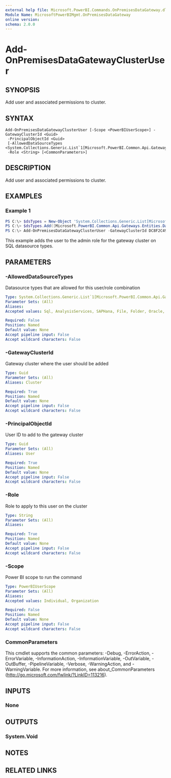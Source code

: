 ```yaml
---
external help file: Microsoft.PowerBI.Commands.OnPremisesDataGateway.dll-Help.xml
Module Name: MicrosoftPowerBIMgmt.OnPremisesDataGateway
online version:
schema: 2.0.0
---
```


# Add-OnPremisesDataGatewayClusterUser

## SYNOPSIS
Add user and associated permissions to cluster.

## SYNTAX

```
Add-OnPremisesDataGatewayClusterUser [-Scope <PowerBIUserScope>] -GatewayClusterId <Guid>
 -PrincipalObjectId <Guid>
 [-AllowedDataSourceTypes <System.Collections.Generic.List`1[Microsoft.PowerBI.Common.Api.Gateways.Entities.DatasourceType]>]
 -Role <String> [<CommonParameters>]
```

## DESCRIPTION
Add user and associated permissions to cluster.

## EXAMPLES

### Example 1
```powershell
PS C:\> $dsTypes = New-Object 'System.Collections.Generic.List[Microsoft.PowerBI.Common.Api.Gateways.Entities.DataSourceType]'
PS C:\> $dsTypes.Add([Microsoft.PowerBI.Common.Api.Gateways.Entities.DataSourceType]::Sql)
PS C:\> Add-OnPremisesDataGatewayClusterUser -GatewayClusterId DC8F2C49-5731-4B27-966B-3DB5094C2E77 -PrincipalObjectId B9B846A1-BFFC-459C-BF9B-1EE01EED90B6 -AllowedDataSourceTypes $dsTypes -Role Admin
```

This example adds the user to the admin role for the gateway cluster on SQL datasource types.

## PARAMETERS

### -AllowedDataSourceTypes
Datasource types that are allowed for this user/role combination

```yaml
Type: System.Collections.Generic.List`1[Microsoft.PowerBI.Common.Api.Gateways.Entities.DatasourceType]
Parameter Sets: (All)
Aliases:
Accepted values: Sql, AnalysisServices, SAPHana, File, Folder, Oracle, Teradata, SharePointList, Web, OData, DB2, MySql, PostgreSql, Sybase, Extension, SAPBW, AzureTables, AzureBlobs, Informix, ODBC, Excel, SharePoint, PubNub, MQ, BizTalk, GoogleAnalytics, CustomHttpApi, Exchange, Facebook, HDInsight, AzureMarketplace, ActiveDirectory, Hdfs, SharePointDocLib, PowerQueryMashup, OleDb, AdoDotNet, R, LOB, Salesforce, CustomConnector, SAPBWMessageServer, AdobeAnalytics, Essbase, Unknown

Required: False
Position: Named
Default value: None
Accept pipeline input: False
Accept wildcard characters: False
```

### -GatewayClusterId
Gateway cluster where the user should be added

```yaml
Type: Guid
Parameter Sets: (All)
Aliases: Cluster

Required: True
Position: Named
Default value: None
Accept pipeline input: False
Accept wildcard characters: False
```

### -PrincipalObjectId
User ID to add to the gateway cluster

```yaml
Type: Guid
Parameter Sets: (All)
Aliases: User

Required: True
Position: Named
Default value: None
Accept pipeline input: False
Accept wildcard characters: False
```

### -Role
Role to apply to this user on the cluster

```yaml
Type: String
Parameter Sets: (All)
Aliases:

Required: True
Position: Named
Default value: None
Accept pipeline input: False
Accept wildcard characters: False
```

### -Scope
Power BI scope to run the command

```yaml
Type: PowerBIUserScope
Parameter Sets: (All)
Aliases:
Accepted values: Individual, Organization

Required: False
Position: Named
Default value: None
Accept pipeline input: False
Accept wildcard characters: False
```

### CommonParameters
This cmdlet supports the common parameters: -Debug, -ErrorAction, -ErrorVariable, -InformationAction, -InformationVariable, -OutVariable, -OutBuffer, -PipelineVariable, -Verbose, -WarningAction, and -WarningVariable. For more information, see about_CommonParameters (http://go.microsoft.com/fwlink/?LinkID=113216).

## INPUTS

### None

## OUTPUTS

### System.Void

## NOTES

## RELATED LINKS
